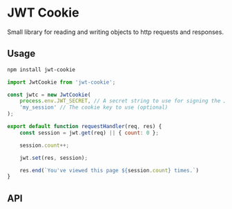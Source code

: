 # JWT Cookie

Small library for reading and writing objects to http requests and responses.

## Usage

```bash
npm install jwt-cookie
```

```javascript
import JwtCookie from 'jwt-cookie';

const jwtc = new JwtCookie(
	process.env.JWT_SECRET, // A secret string to use for signing the JWT
	'my_session' // The cookie key to use (optional)
);

export default function requestHandler(req, res) {
	const session = jwt.get(req) || { count: 0 };

	session.count++;

	jwt.set(res, session);

	res.end(`You've viewed this page ${session.count} times.`)
}
```

## API
